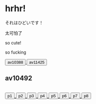 
<h1>hrhr!</h1>
<p>それはひどいです！</p>
<p>太可怕了</p>
<p>so cute!</p>
<p>so fucking</p>
<a href="https://funnymdzz.github.io/chuangjia/av10388.flv">
    <button>av10388</button>
</a>
<a href="https://funnymdzz.github.io/chuangjia/av11425.flv">
    <button>av11425</button>
</a>
<h2>av10492<h2>
<a href="https://funnymdzz.github.io/chuangjia/av10492/p1.flv">
    <button>p1</button>
</a>
<a href="https://funnymdzz.github.io/chuangjia/av10492/p2.flv">
    <button>p2</button>
 </a>
 <a href="https://funnymdzz.github.io/chuangjia/av10492/p3.flv">
    <button>p3</button>
    </a>
    <a href="https://funnymdzz.github.io/chuangjia/av10492/p4.flv">
    <button>p4</button>
</a>
<a href="https://funnymdzz.github.io/chuangjia/av10492/p5.flv">
    <button>p5</button>
</a>
<a href="https://funnymdzz.github.io/chuangjia/av10492/p6.flv">
    <button>p6</button>
</a>
<a href="https://funnymdzz.github.io/chuangjia/av10492/p7.flv">
    <button>p7</button>
</a>
<a href="https://funnymdzz.github.io/chuangjia/av10492/p8.flv">
    <button>p8</button>
</a>
  




